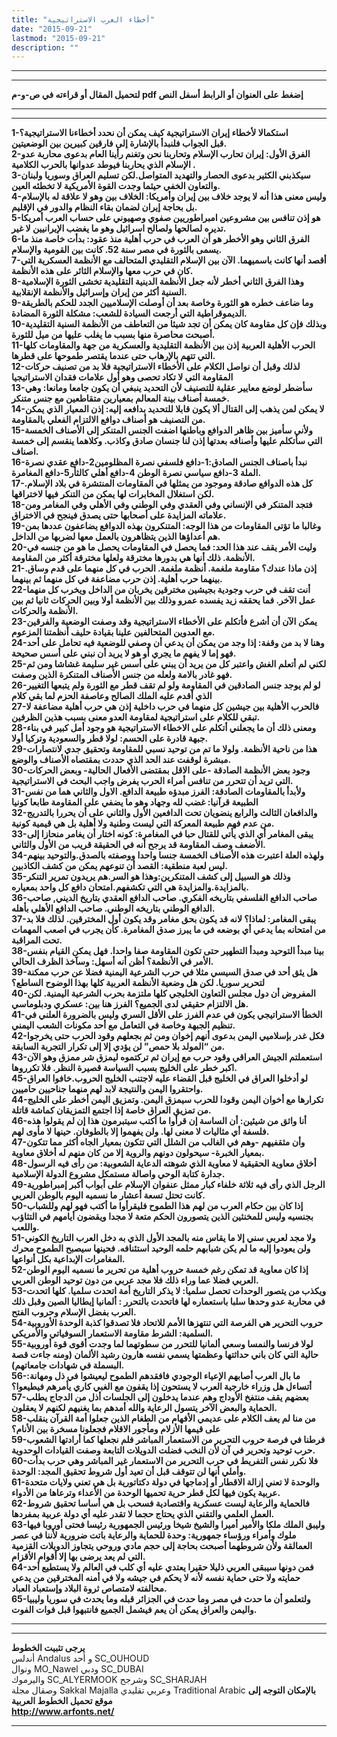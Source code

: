 ```yaml
---
title: "أخطاء العرب الاستراتيجية"
date: "2015-09-21"
lastmod: "2015-09-21"
description: ""
---
```

---

---

**لتحميل المقال أو قراءته في ص-و-م pdf إضغط على العنوان أو الرابط أسفل النص**

---



---

**1-استكمالا لأخطاء إيران الاستراتيجية كيف يمكن أن نحدد أخطاءنا الاستراتيجية؟  
قبل الجواب فلنبدأ بالإشارة إلى فارقين كبيرين بين الوضعيتين.  
2-الفرق الأول: إيران تحارب الإسلام وتحاربنا نحن وتغنم رأينا العام بدعوى محاربة عدو الإسلام الذي يحاربنا فيوطد عدوانها بالحرب الكلامية .  
3-سيكذبني الكثير بدعوى الحصار والتهديد المتواصل.لكن تسليم العراق وسوريا ولبنان والتعاون الخفي حيثما وجدت القوة الأمريكية لا تخطئه العين.  
4-وليس معنى هذا أنه لا يوجد خلاف بين إيران وأمريكا: الخلاف بين وهو لا علاقة له بالإسلام بل بحاجة إيران لضمان بقاء النظام والدور في الإقليم.  
5-هو إذن تنافس بين مشروعين امبراطوريين صفوي وصهيوني على حساب العرب أمريكا تديره لصالحها ولصالح اسرائيل وهو ما يغضب الإيرانيين لا غير.  
6-الفرق الثاني وهو الأخطر هو أن العرب في حرب أهلية منذ عقود: بدأت خاصة منذ ما يسمى بالثورة في مصر سنة 52. كانت بين القومية والإسلام.  
7-أقصد أنها كانت باسميهما. الآن بين الإسلام التقليدي المتحالف مع الأنظمة العسكرية التي كان في حرب معها والإسلام الثائر على هذه الأنظمة.  
8-وهذا الفرق الثاني أخطر لأنه جعل الأنظمة الدينية التقليدية تخشى الثورة الإسلامية السنية أكثر من إيران وإسرائيل والأنظمة الإنقلابية.  
9-وما ضاعف خطره هو الثورة وخاصة بعد أن أوصلت الإسلاميين الجدد للحكم بالطريقة الديموقراطية التي أرجعت السيادة للشعب: مشكلة الثورة المضادة.  
10-وبذلك فإن كل مقاومة كان يمكن أن تجد شيئا من التعاطف من الأنظمة السنية التقليدية أصبحت محاصرة منها بسبب ما يغلب عليها من ميل للثورة.  
11-الحرب الأهلية العربية إذن بين الأنظمة التقليدية والعسكرية من جهة والمقاومات كلها التي تتهم بالإرهاب حتى عندما يقتصر طموحها على قطرها.  
12-لذلك وقبل أن نواصل الكلام على الأخطاء الاستراتيجية فلا بد من تصنيف حركات المقاومة التي لا تكاد تحصى وهو أول علامات فقدان الاستراتيجيا  
13-سأضطر لوضع معايير عقلية للتصنيف لأن التحديد ينبغي أن يكون جامعا ومانعا: وهي خمسة أصناف بينة المعالم بمعيارين متقاطعين مع جنس متنكر.  
14-لا يمكن لمن يذهب إلى القتال ألا يكون قابلا للتحديد بدافعه إليه: إذن المعيار الذي يمكن من التصنيف هو أصناف دوافع الالتزام الفعلي بالمقاومة.  
15-ولأني سأميز بين ظاهر الدوافع وباطنها اضفت الجنس المتنكر إلى الأصناف الخمسة التي سأتكلم عليها وأصنافه بعدتها إذن لنا جنسان صادق وكاذب. وكلاهما ينقسم إلى خمسة اصناف.  
16-نبدأ باصناف الجنس الصادق:1-دافع فلسفي نصرة المظلومين2-دافع عقدي نصرة الملة 3-دافع سياسي نصرة الوطن 4-دافع أهلي كالثأر5-دافع المغامرة.  
17-كل هذه الدوافع صادقة وموجود من يمثلها في المقاومات المنتشرة في بلاد الإسلام. لكن استغلال المخابرات لها يمكن من التنكر فيها لاختراقها.  
18-فتجد المتنكر في الإنساني وفي العقدي وفي الوطني وفي الأهلي وفي المغامر ومن علاماته المزايدة على أصحابها حتى يصدق فينجح في الاختراق.  
19-وغالبا ما تؤتى المقاومات من هذا الوجه: المتنكرون بهذه الدوافع يضاعفون عددها بمن هم أعداؤها الذين يتظاهرون بالعمل معها لضربها من الداخل.  
20-وليت الأمر يقف عند هذا الحد: فما يحصل في المقاومات يحصل ما هو من جنسه في الأنظمة. ذلك أنها هي بدورها مخترقة ولعلها مخترقة أكثر من المقاومة.  
21-إذن ماذا عندك؟ مقاومة ملغمة. أنظمة ملغمة. الحرب في كل منهما على قدم وساق. بينهما حرب أهلية. إذن حرب مضاعفة في كل منهما ثم بينهما.  
22-أنت تقف في حرب وجودية بجيشين مخترقين يخربان من الداخل ويخرب كل منهما عمل الآخر. فما يحققه زيد يفسده عمرو وذلك بين الأنظمة أولا وبين الحركات ثانيا ثم بين الأنظمة والحركات.  
23-يمكن الآن أن أشرع فأتكلم على الأخطاء الاستراتيجية وقد وصفت الوضعية والفرقين مع العدوين المتحالفين علينا بقيادة حليف أنظمتنا المزعوم.  
24-وهنا لا بد من وقفة: إذا وجد من يمكن أن يدعي أن وصفي للوضعية فيه تحامل على أحد فهو إما لا يفهم ما يجري أو هو لا يريد أن نبني على أسس صحيحة.  
25-لكني لم أتعلم الغش واعتبر كل من يريد أن يبني على أسس غير سليمة غشاشا ومن ثم فهو غادر بالامة ولعله من جنس الأصناف المتنكرة الذين وصفت.  
26-لو لم يوجد جنس الصادقين في المقاومة ولو لم تقف قطر مع الثورة ولم يتبعها التغيير الذي أقدم عليه الملك الصالح وعاصفة الحزم لما بقي كلام  
27-فالحرب الأهلية بين جيشين كل منهما في حرب داخلية إذن هي حرب أهلية مضاعفة لا تبقي للكلام على استراتيجية لمقاومة العدو معنى بسبب هذين الظرفين.  
28-ومعنى ذلك أن ما يجعلني أتكلم على الاخطاء الاستراتيجية هو وجود أمل كبير في بناء جبهة قادرة على الحسم: لولا قطر والسعودية وتركيا أولا.  
29-هذا من ناحية الأنظمة. ولولا ما تم من توحيد نسبي للمقاومة وتحقيق جدي لانتصارات مبشرة لوقفت عند الحد الذي حددت بمقتصاه الأصناف والوضع.  
30-وجود بعض الأنظمة الصادقة -على الاقل بمقتضى الأفعال الحالية- وبعض الحركات التي تريد أن تتحرر من تنافس أمراء الحرب يفرض واجب البحث في الاستراتيجية.  
31-ولأبدأ بالمقاومات الصادقة: الفرز مبدؤه طبيعة الدافع. الاول والثاني هما من نفس الطبيعة قرآنيا: غضب لله وجهاد وهو ما يضفي على المقاومة طابعا كونيا  
32-والدافعان الثالث والرابع ينضويان تحت الدافعين الأول والثاني على أن يحررا بالتدريج من عدم فهم طبيعة المعركة التي ليست وطنية ولا أهلية بل هي قيمية كونية.  
33-يبقى المغامر أي الذي يأتي للقتال حبا في المغامرة: كونه اختار أن يغامر منحازا إلى الأضعف وصف المقاومة قد يرجح أنه في الحقيقة قريب من الأول والثاني.  
34-ولهذه العلة اعتبرت هذه الأصناف الخمسة جنسا واحدا ووصفته بالصدق.والتوحيد بينهم ليس لعبة منطقية: القصد أن تنوعهم يمكن من كشف الكاذبين.  
35-وذلك هو السبيل إلى كشف المتنكرين:وهذا هو السر.هم يريدون تمرير التنكر بالمزايدة.والمزايدة هي التي تكشفهم.امتحان دافع كل واحد بمعياره.  
36-صاحب الدافع الفلسفي بتاريخه الفكري. صاحب الدافع العقدي بتاريخ الديني, صاحب الدافع الوطني بتاريخه الوطني. صاحب الدافع الأهلي بأهله.  
37-يبقى المغامر: لماذا؟ لانه قد يكون بحق مغامر وقد يكون أول المخترقين. لذلك فلا بد من امتحانه بما يدعي أي بوضعه في ما يبرز صدق المغامرة. كأن يجرب في اصعب المهمات تحت المراقبة.  
38-بينا مبدأ التوحيد ومبدأ التطهير حتى تكون المقاومة صفا واحدا. فهل يمكن القيام بنفس الأمر في الأنظمة؟ أظن أنه أسهل: وسآخذ الظرف الحالي.  
39-هل يثق أحد في صدق السيسي مثلا في حرب الشرعية اليمنية فضلا عن حرب ممكنة لتحرير سوريا. لكن هل وضعية الأنظمة العربية كلها بهذا الوضوح الساطع؟  
40-المفروض أن دول مجلس التعاون الخليجي كلها ملتزمة بحرب الشرعية اليمنية. لكن هل الالتزام حقيقي لدى الجميع؟ الفرز هنا بين: عسكري ودبلوماسي.  
41-الخطأ الاستراتيجي يكون في عدم الفرز على الأقل السري وليس بالضرورة العلني في تنظيم الجبهة وخاصة في التعامل مع أحد مكونات الشعب اليمني.  
42-فكل غدر بإسلاميي اليمن بدعوى أنهم إخوان ومن ثم بجعلهم وقود الحرب حتى يخرجوا من “المولد بلا حمص” لن يؤدي إلا إلى تكرار التجربة السابقة.  
43-استعملتم الجيش العراقي وقود حرب مع إيران ثم تركتموه ليمزق شر ممزق وهو الآن اكبر خطر على الخليج بسبب السياسة قصيرة النظر. فلا تكرروها.  
45-لو أدخلوا العراق في الخليج قبل القضاء عليه لاجتنب الخليج الحروب.خافوا العراق واحتقروا اليمن والنتيجة لابد لهم منهما جناحيين حاميين.  
44-تكرارها مع أخوان اليمن وقودا للحرب سيمزق اليمن. وتمزيق اليمن أخطر على الخليج من تمزيق العراق خاصة إذا اجتمع التمزيقان كماشة قاتلة.  
46-أنا واثق من شيئين: أن الساسة إن قرأوا ما أكتب سيتبرمون هذا إن لم يقولوا هذه فلسفة أي مثاليات لا معنى لها. ولن يفهموا إلا بالطوفان. حينها لا مأوى لهم.  
47-وأن مثقفيهم -وهم في الغالب من الشلل التي تتكون بمعيار الجاه أكثر مما تتكون بمعيار الخبرة- سيحولون دونهم والروية إلا من كان منهم له أخلاق معاوية.  
48-أخلاق معاوية الحقيقية لا معاوية الذي شوهته الدعاية الشعوبية: من رأى فيه الرسول جدارة كتابة الوحي واصالة مستمكل مشروع الدولة الإسلامية.  
49-الرجل الذي رأى فيه ثلاثة خلفاء كبار ممثل عنفوان الإسلام على أبواب أكبر إمبراطورية كانت تحتل تسعة أعشار ما نسميه اليوم بالوطن العربي.  
50-إذا كان بين حكام العرب من لهم هذا الطموح فليقرأوا ما أكتب فهو لهم وللشباب بجنسيه وليس للمخنثين الذين يتصورون الحكم متعة لا مجدا ويقضون أيامهم في التثاؤب واللعب.  
51-ولا مجد لعربي سني إلا ما يقاس منه بالمجد الأول الذي به دخل العرب التاريخ الكوني ولن يعودوا إليه ما لم يكن شبابهم حلمه الوحيد استئنافه. فحينها سيصبح الطموح محرك المغامرات الإبداعية بكل أنواعها.  
52-إذا كان معاوية قد تمكن رغم خمسة حروب أهلية من تحرير ما نسميه اليوم الوطن العربي فضلا عما وراء ذلك فلا مجد عربي من دون توحيد الوطن العربي.  
53-ويكذب من يتصور الوحدات تحصل سلميا: لا يذكر التاريخ أمة اتحدت سلميا. كلها اتحدت في محاربة عدو وحدها سلبا باستعماره لها فاتحدت بالتحرر : ألمانيا إيطاليا الصين وقبل ذلك العرب بفضل الإسلام وحروب الفتح.  
54-حروب التحرير هي الفرصة التي تنتهزها الأمم للاتحاد فلا تصدقوا كذبة الوحدة الأوروبية السلمية: الشرط مقاومة الاستعمار السوفياتي والأمريكي.  
55-لولا فرنسا والنمسا وسعي ألمانيا للتحرر من سطوتهما لما وجدت أقوى قوة أوروبية حالية التي كان باني حداثتها وعظمتها يسمي نفسه هارون رشيد الألمان (ومنه جاءت قصة البسملة في شهادات جامعاتهم).  
56-ما بال العرب أصابهم الإعياء الوجودي فافقدهم الطموح ليعيشوا في ذل ومهانة: أتساءل هل وزراء خارجية العرب لا يستحون إذا يقفون مع الغبي كاري يأمرهم فيطيعوا؟  
57-بعضهم يقف منتفخ الأوداج وهم عندما يدخلون إلى الجلسات أذل من الدجاج يطلب الحماية والبعض الآخر يتسول الرعاية والله أمدهم بما يغنيهم لكنهم لا يعقلون.  
58-من منا لم يعف الكلام على عديمي الأفهام من الطغام الذين جعلوا أمة القرآن ينقلب على قيمها الأزلام ومأجور الاقلام فجعلونا مسخرة بين الأنام؟  
59-فرطنا في فرصة حروب التحرير من الاستعمار المباشر فلم نجعلها كما أرادتها الشعوب حرب توحيد وتحرير في آن لأن النخب فضلت الدويلات التابعة وصفت القيادات الوحدوية.  
60-فلا نكرر نفس التفريط في حرب التحرير من الاستعمار غير المباشر وهي حرب بدأت وأملي أنها لن تتوقف قبل أن تعيد أول شروط تحقيق المجد: الوحدة.  
61-والوحدة لا تعني إزالة الاقطار أو إدماجها في دولة دكتاتورية بل هي تعني ولايات متحدة عربية يكون فيها لكل قطر حرية تحميها الوحدة من الأعداء وترعاها من الأدواء.  
62-فالحماية والرعاية ليست عسكرية واقتصادية فسحب بل هي أساسا تحقيق شروط العمل العلمي والتقني الذي يحتاج حجما لا تقدر عليه أي دولة عربية بمفردها.  
63-وليبق الملك ملكا والأمير أميرا والشيخ شيخا ورئيس الجمهورية رئيسا فحتى أوروبا فيها ملوك وأمراء ورؤساء جمهورية: وحدة للحماية والرعاية باتت ضرورية لأننا في عصر العمالقة ولأن شروطهما أصبحت بحاجة إلى حجم مادي وروحي يتجاوز الدويلات القزمية التي لم يعد يرضى بها إلا أقوام الأقزام.  
64-فمن دونها سيبقى العربي ذليلا حقيرا يعتدي عليه أي كلب في العالم ولا يستطيع أحد حمايته ولا حتى حماية نفسه لأنه لا يحكم في جيشه ولا في أمنه المخترقين من يدعي محالفته لامتصاص ثروة البلاد وإستعباد العباد.  
65-ولتعلمو أن ما حدث في مصر وما حدث في الجزائر قبله وما يحدث في سوريا وليبيا واليمن والعراق يمكن أن يعم فيشمل الجميع فانتبهوا قبل فوات الفوت.**

---

---

**يرجى تثبيت الخطوط**   
 أندلس Andalus  و أحد SC\_OUHOUD  
 ونوال MO\_Nawel  ودبي SC\_DUBAI   
 واليرموك SC\_ALYERMOOK  وشرجح SC\_SHARJAH   
 وصقال مجلة Sakkal Majalla وعربي تقليدي Traditional Arabic  **بالإمكان التوجه إلى موقع تحميل الخطوط العربية  
 http://www.arfonts.net/**

---

###